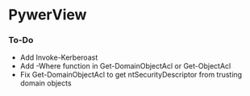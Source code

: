 # PywerView

### To-Do
* Add Invoke-Kerberoast
* Add -Where function in Get-DomainObjectAcl or Get-ObjectAcl
* Fix Get-DomainObjectAcl to get ntSecurityDescriptor from trusting domain objects

